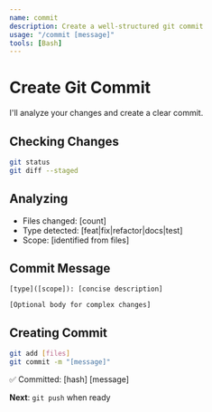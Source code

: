 ```yaml
---
name: commit
description: Create a well-structured git commit
usage: "/commit [message]"
tools: [Bash]
---
```


# Create Git Commit

I'll analyze your changes and create a clear commit.

## Checking Changes
```bash
git status
git diff --staged
```

## Analyzing
- Files changed: [count]
- Type detected: [feat|fix|refactor|docs|test]
- Scope: [identified from files]

## Commit Message
```
[type]([scope]): [concise description]

[Optional body for complex changes]
```

## Creating Commit
```bash
git add [files]
git commit -m "[message]"
```

✅ Committed: [hash] [message]

**Next**: `git push` when ready